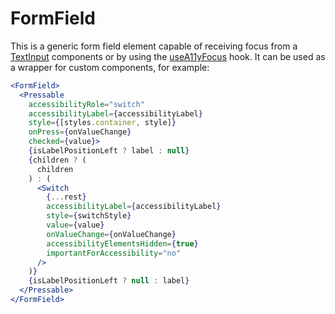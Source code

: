 # FormField

This is a generic form field element capable of receiving focus from a [TextInput](./TextInput.mdx) components or by using the [useA11yFocus](../hooks/useFocus.md) hook.
It can be used as a wrapper for custom components, for example:

```jsx
<FormField>
  <Pressable
    accessibilityRole="switch"
    accessibilityLabel={accessibilityLabel}
    style={[styles.container, style]}
    onPress={onValueChange}
    checked={value}>
    {isLabelPositionLeft ? label : null}
    {children ? (
      children
    ) : (
      <Switch
        {...rest}
        accessibilityLabel={accessibilityLabel}
        style={switchStyle}
        value={value}
        onValueChange={onValueChange}
        accessibilityElementsHidden={true}
        importantForAccessibility="no"
      />
    )}
    {isLabelPositionLeft ? null : label}
  </Pressable>
</FormField>
```
